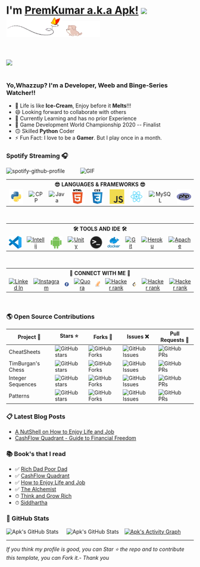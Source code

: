 # I'm [PremKumar a.k.a Apk!](https://github.com/PremApk) <img src="https://github.com/PremApk/PremApk/blob/main/imgs/Hi.gif" width="25px"><img src="butterfly.gif" width=30%><img src="dog.gif" width=20%>
<br><br>
![](https://github.com/PremApk/PremApk/blob/main/header_.png)
<br><br>
### Yo,Whazzup? I'm a Developer, Weeb and Binge-Series Watcher!!

- :icecream: Life is like **Ice-Cream**, Enjoy before it **Melts**!!!
- 😄 Looking forward to collaborate with others
- 🌱 Currently Learning and has no prior Experience
- 🥇 Game Development World Championship 2020 -- Finalist
- :upside_down_face: Skilled **Python** Coder
- ⚡ Fun Fact: I love to be a **Gamer**. But I play once in a month.


### Spotify Streaming 🎧
![spotify-github-profile](https://spotify-github-profile.vercel.app/api/view?uid=31i6kun2dwsyhtfrs3dtexobf5vy&cover_image=true&theme=novatorem) &nbsp; &nbsp; &ensp; &ensp; <img  alt="GIF" height="125px" src="https://media.giphy.com/media/J5B1Y8QZnzXXbLQIBu/giphy.gif" />
<br>

<table>
  <tr>
  <th colspan="10" align="middle">😎 LANGUAGES & FRAMEWORKS 😎</th>
  </tr>
  <tr>
  <td align="center">
  <img alt="Python" width="50px" src="https://raw.githubusercontent.com/github/explore/80688e429a7d4ef2fca1e82350fe8e3517d3494d/topics/python/python.png" />  
  </td>
  <td align="center">
  <img alt="CPP" width="50px" src="https://github.com/PremApk/PremApk/blob/main/imgs/c.svg" />  
  </td>
  <td align="center">
  <img alt="Java" width="45px" src="https://github.com/PremApk/PremApk/blob/main/imgs/jee.svg" />  
  </td>
  <td align="center">
  <img alt="HTML" width="50px" src="https://raw.githubusercontent.com/github/explore/80688e429a7d4ef2fca1e82350fe8e3517d3494d/topics/html/html.png" />  
  </td>
  <td align="center">
  <img alt="CSS3" width="50px" src="https://raw.githubusercontent.com/github/explore/80688e429a7d4ef2fca1e82350fe8e3517d3494d/topics/css/css.png" /> 
  </td>
  <td align="center">
  <img alt="JavaScript" width="50px" src="https://raw.githubusercontent.com/github/explore/80688e429a7d4ef2fca1e82350fe8e3517d3494d/topics/javascript/javascript.png" />
  </td>
  <td align="center">
  <img alt="React" width="50px" src="https://raw.githubusercontent.com/github/explore/80688e429a7d4ef2fca1e82350fe8e3517d3494d/topics/react/react.png" />
  </td>
   <td align="center">
  <img alt="MySQL" width="50px" src="https://github.com/PremApk/PremApk/blob/main/imgs/mysql-6.svg" />
  </td>
   <td align="center">
  <img alt="PHP" width="50px" src="https://raw.githubusercontent.com/github/explore/80688e429a7d4ef2fca1e82350fe8e3517d3494d/topics/php/php.png" />
  </td>
  </tr>
</table>

<br>

<table>
  <tr>
    <th colspan="10" align="middle">🛠 TOOLS AND IDE 🛠</th>
  </tr>
  <tr>
  <td align="center">
    <a href="https://code.visualstudio.com/download" target="_blank">
    <img alt="Visual Studio Code" width="50px" src="https://raw.githubusercontent.com/github/explore/80688e429a7d4ef2fca1e82350fe8e3517d3494d/topics/visual-studio-code/visual-studio-code.png"/> 
  </td>
  <td align="center">
    <a href="https://www.jetbrains.com/idea/download/#section=windows" target="_blank">
    <img alt="Intellij" width="50px" src="https://github.com/PremApk/PremApk/blob/main/imgs/intellij-idea.svg" /> 
  </td>
  <td align="center">
    <a href="https://developer.android.com/studio" target="_blank">
    <img alt="Android" width="50px" src="https://raw.githubusercontent.com/github/explore/80688e429a7d4ef2fca1e82350fe8e3517d3494d/topics/android/android.png" />
  </td>
  <td align="center">
    <a href="https://unity.com/" target="_blank">
    <img alt="Unity" width="50px" src="https://github.com/PremApk/PremApk/blob/main/imgs/unity.svg" /> 
  </td>
  <td align="center">
    <a href="https://www.microsoft.com/en-us/p/windows-terminal/9n0dx20hk701?activetab=pivot:overviewtab" target="_blank">
    <img alt="Terminal" width="50px" src="https://raw.githubusercontent.com/github/explore/80688e429a7d4ef2fca1e82350fe8e3517d3494d/topics/terminal/terminal.png" /> 
  </td>
  <td align="center">
    <a href="https://www.docker.com/products/docker-desktop" target="_blank">
    <img alt="Docker" width="50px" src="https://raw.githubusercontent.com/github/explore/80688e429a7d4ef2fca1e82350fe8e3517d3494d/topics/docker/docker.png" /> 
  </td>
  <td align="center">
    <a href="https://git-scm.com/downloads" target="_blank">
    <img alt="Git" width="50px" src="https://github.com/PremApk/PremApk/blob/main/imgs/git.svg" /> 
  </td>
  <td align="center">
    <a href="https://www.heroku.com/" target="_blank">
    <img alt="Heroku" width="50px" src="https://avatars.githubusercontent.com/u/23211?s=200&v=4" /> 
  </td>
  <td align="center">
    <a href="https://www.apachefriends.org/download.html" target="_blank">
    <img alt="Apache" width="50px" src="https://github.com/PremApk/PremApk/blob/main/imgs/xampp.svg" /> 
  </td>
  </tr>
</table>

<br>

<table>
  <tr>
     <th colspan="10" align="middle">🤝 CONNECT WITH ME 🤝</th>
  </tr>
  <tr>
  <td align="center">
    <a href="https://www.linkedin.com/in/premkumar-arumugam/" target="_blank">
   <img width="45px" alt="Linked In" src="https://github.com/PremApk/PremApk/blob/main/imgs/linkedin.svg"/>
  </td>
  <td align="center">
    <a href="https://www.instagram.com/its_apk/" target="_blank">
    <img width="45px" alt="Instagram" src="https://github.com/PremApk/PremApk/blob/main/imgs/instagram.svg"/> 
  </td>
  <td align="center">
    <a href="https://www.facebook.com/a.premapk/" target="_blank">
    <img width="45px" alt="Facebook" src="https://github.com/PremApk/PremApk/blob/main/imgs/facebook.svg"/>
  </td>
  <td align="center">
    <a href="https://www.quora.com/profile/PremKumar-68" target="_blank">
   <img width="45px" alt="Quora" src="https://github.com/PremApk/PremApk/blob/main/imgs/quora.svg"/>
  </td>
  <td align="center">
    <a href="https://stackoverflow.com/users/16359588/apk" target="_blank">
    <img width="45px" alt="Hacker rank" src="https://raw.githubusercontent.com/PremApk/PremApk/3d0b82888bdc2d2f32e6d372e5b9c14a6d7fc24a/imgs/stackoverflow.svg"/>
  </td>
  <td align="center">
    <a href="https://www.hackerrank.com/premapk" target="_blank">
    <img width="45px" alt="Hacker rank" src="https://github.com/PremApk/PremApk/blob/main/imgs/hackerrank.svg"/>
  </td>
  <td align="center">
    <a href="https://leetcode.com/its_apk/" target="_blank">
    <img width="45px" alt="Hacker rank" src="https://raw.githubusercontent.com/PremApk/PremApk/main/imgs/leetcode.png"/>
  </td>
  <td align="center">
    <a href="http://timcap.herokuapp.com/" target="_blank">
    <img width="45px" alt="Hacker rank" src="https://raw.githubusercontent.com/PremApk/PremApk/main/imgs/Logo.ico"/>
  </td>
  <td align="center">
    <a href="https://play.google.com/store/apps/details?id=com.awesome.i&hl=en" target="_blank">
    <img width="45px" alt="Hacker rank" src="https://play-lh.googleusercontent.com/avch9Hr55jBqNa4_BgMS2HMoPV1BiPbx9c2Fj3tRzuigRMn2MrUc8xKe24vRNMmKdw=s180-rw"/>
  </td>
  </tr>
</table>

<br>

### 🌎 Open Source Contributions


| Project  🚧 | Stars :star: | Forks 🍴 | Issues ❌ | Pull Requests 🌿 |
|---------|-------|-------|--------|---------------|
| CheatSheets | ![GitHub stars](https://img.shields.io/github/stars/detailyang/awesome-cheatsheet?style=for-the-badge) | ![GitHub Forks](https://img.shields.io/github/forks/detailyang/awesome-cheatsheet?style=for-the-badge) | ![GitHub Issues](https://img.shields.io/github/issues/detailyang/awesome-cheatsheet?style=for-the-badge) | ![GitHub PRs](https://img.shields.io/github/issues-pr/detailyang/awesome-cheatsheet?style=for-the-badge) |
| TimBurgan's Chess | ![GitHub stars](https://img.shields.io/github/stars/timburgan/timburgan?style=for-the-badge) | ![GitHub Forks](https://img.shields.io/github/forks/timburgan/timburgan?style=for-the-badge) | ![GitHub Issues](https://img.shields.io/github/issues/timburgan/timburgan?style=for-the-badge) | ![GitHub PRs](https://img.shields.io/github/issues-pr/timburgan/timburgan?style=for-the-badge) |
| Integer Sequences | ![GitHub stars](https://img.shields.io/github/stars/Twiggecode/Integer-Sequences?style=for-the-badge) | ![GitHub Forks](https://img.shields.io/github/forks/Twiggecode/Integer-Sequences?style=for-the-badge) | ![GitHub Issues](https://img.shields.io/github/issues/Twiggecode/Integer-Sequences?style=for-the-badge) | ![GitHub PRs](https://img.shields.io/github/issues-pr/Twiggecode/Integer-Sequences?style=for-the-badge) |
| Patterns | ![GitHub stars](https://img.shields.io/github/stars/stlyash/patterns?style=for-the-badge) | ![GitHub Forks](https://img.shields.io/github/forks/stlyash/patterns?style=for-the-badge) | ![GitHub Issues](https://img.shields.io/github/issues/stlyash/patterns?style=for-the-badge) | ![GitHub PRs](https://img.shields.io/github/issues-pr/stlyash/patterns?style=for-the-badge) |



### 📋 Latest Blog Posts

<!-- BLOG-POST-LIST:START -->
- [A NutShell on How to Enjoy Life and Job](https://its-apk.medium.com/a-nutshell-on-how-to-enjoy-your-life-and-job-4fcd9786980d)
- [CashFlow Quadrant - Guide to Financial Freedom](https://its-apk.medium.com/?p=4b528e9df599)
<!-- BLOG-POST-LIST:END -->

### 📚 Book's that I read

<!-- BOOK-LIST:START -->
 - ✅ [Rich Dad Poor Dad](https://www.amazon.in/dp/1612680194/ref=cm_sw_em_r_mt_dp_YFE84JXCQC0B3NBVVSSC )
 - ✅ [CashFlow Quadrant](https://www.amazon.in/dp/1612680062/ref=cm_sw_em_r_mt_dp_SJ8XC6VS4SN8XA8FER0M )
 - ✅ [How to Enjoy Life and Job](https://www.amazon.in/How-Enjoy-Your-Life-Job/dp/0671708260)
 - ✅ [The Alchemist](https://www.amazon.in/dp/8172234988/ref=cm_sw_em_r_mt_dp_ZTQ6A7G4JJYH2ATNFK2S )
 - ⏱ [Think and Grow Rich](http://dl.flipkart.com/dl/think-grow-rich/p/itmetgycujwexyqh?pid=9788192910918&cmpid=product.share.pp )
 - ⏱ [Siddhartha](https://www.amazon.in/Siddhartha-Hermann-Hesse/dp/817234368X )
<!-- BLOG-LIST:END -->



### :love_you_gesture: GitHub Stats 
<p float="left">
<img height="200px" width="400px" alt="Apk's GitHub Stats" src="https://github-readme-stats.vercel.app/api?username=premapk&show_icons=true&hide_border=false&theme=chartreuse-dark"/>&ensp; &ensp;
<img height="200px" width="400px" alt="Apk's GitHub Stats" src="https://github-readme-streak-stats.herokuapp.com?user=PremApk&theme=chartreuse-dark&hide_border=false&currStreakNum=2DDD16&currStreakLabel=56DD5E&fire=FFEF21"/> &ensp;
<a href="https://github.com/PremApk/github-readme-activity-graph"><img alt="Apk's Activity Graph" src="https://activity-graph.herokuapp.com/graph?username=PremApk&bg_color=181927&color=FFFFFF&line=F85D7F&point=FFFFFF&hide_border=false&area=true&area_color=FF0000" /></a>
</p>

---
   *If you think my profile is good, you can Star ⭐ the repo and to contribute this template, you can Fork it.- Thank you*

[linkedin]:https://www.linkedin.com/in/premkumar-arumugam/
[hackerrank]:https://www.hackerrank.com/premapk
[leetcode]:https://leetcode.com/its_apk/
[insta]:https://www.instagram.com/its_apk/
[timcap]:http://timcap.herokuapp.com/
[quora]:https://www.quora.com/profile/PremKumar-68
[i++]:https://play.google.com/store/apps/details?id=com.awesome.i&hl=en
[fb]:https://www.facebook.com/a.premapk/
[games]:https://games.app.goo.gl/gbWYXqqqutN5Jmg9A
